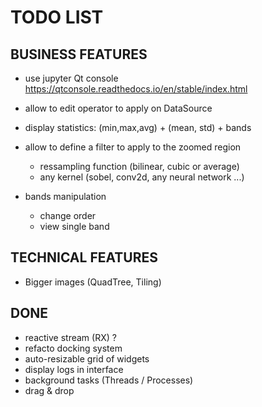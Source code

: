 # TODO LIST

## BUSINESS FEATURES

- use jupyter Qt console
  https://qtconsole.readthedocs.io/en/stable/index.html

- allow to edit operator to apply on DataSource

- display statistics: (min,max,avg) + (mean, std) + bands

- allow to define a filter to apply to the zoomed region
    - ressampling function (bilinear, cubic or average)
    - any kernel (sobel, conv2d, any neural network ...)

- bands manipulation
  - change order
  - view single band

## TECHNICAL FEATURES
- Bigger images (QuadTree, Tiling)

## DONE

- reactive stream (RX) ?
- refacto docking system
- auto-resizable grid of widgets
- display logs in interface
- background tasks (Threads / Processes)
- drag & drop
